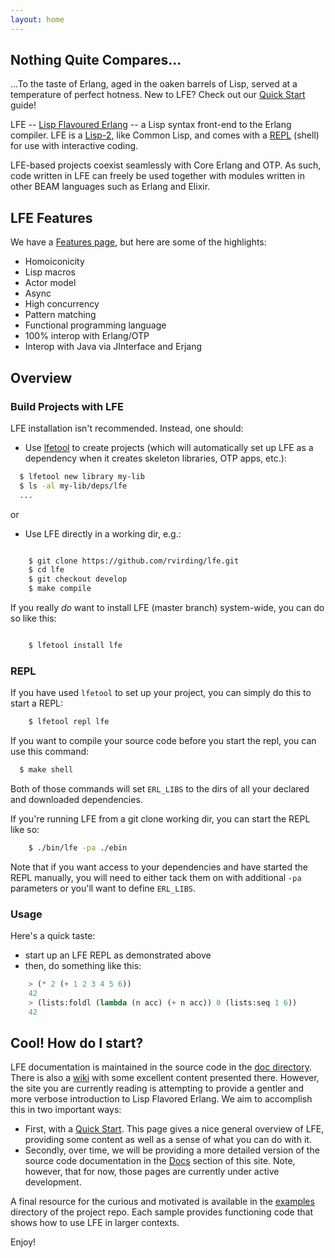 ```yaml
---
layout: home
---
```


## Nothing Quite Compares...

...To the taste of Erlang, aged in the oaken barrels of Lisp, served at a
temperature of perfect hotness. New to LFE? Check out our
<a href="/quick-start/1.html">Quick Start</a> guide!

LFE --
<a href="https://github.com/rvirding/lfe/">Lisp Flavoured Erlang</a>
-- a Lisp syntax front-end to the Erlang compiler. LFE is a
<a href="http://en.wikipedia.org/wiki/Lisp-1_vs._Lisp-2#The_function_namespace">Lisp-2</a>,
like Common Lisp, and comes with a
<a href="http://en.wikipedia.org/wiki/REPL">REPL</a> (shell) for use with
interactive coding.

LFE-based projects coexist seamlessly with Core Erlang and OTP. As such, code
written in LFE can freely be used together with modules written in other BEAM
languages such as Erlang and Elixir.


## LFE Features

We have a <a href="/features.html">Features page</a>, but here are some
of the highlights:

* Homoiconicity
* Lisp macros
* Actor model
* Async
* High concurrency
* Pattern matching
* Functional programming language
* 100% interop with Erlang/OTP
* Interop with Java via JInterface and Erjang


## Overview

### Build Projects with LFE

LFE installation isn't recommended. Instead, one should:

* Use <a href="https://github.com/lfe/lfetool">lfetool</a> to create projects
  (which will automatically set up LFE as a dependency when it creates skeleton
  libraries, OTP apps, etc.):

```bash
  $ lfetool new library my-lib
  $ ls -al my-lib/deps/lfe
  ...
```

or

* Use LFE directly in a working dir, e.g.:

```bash

    $ git clone https://github.com/rvirding/lfe.git
    $ cd lfe
    $ git checkout develop
    $ make compile
```

If you really *do* want to install LFE (master branch) system-wide, you can do
so like this:

```bash

    $ lfetool install lfe
```


### REPL

If you have used ``lfetool`` to set up your project, you can simply do this to
start a REPL:

```bash
    $ lfetool repl lfe
```

If you want to compile your source code before you start the repl, you can use
this command:

```bash
  $ make shell
```

Both of those commands will set ``ERL_LIBS`` to the dirs of all your declared
and downloaded dependencies.

If you're running LFE from a git clone working dir, you can start the REPL
like so:

```bash
    $ ./bin/lfe -pa ./ebin
```

Note that if you want access to your dependencies and have started the REPL
manually, you will need to either tack them on with additional ``-pa``
parameters or you'll want to define ``ERL_LIBS``.


### Usage

Here's a quick taste:

* start up an LFE REPL as demonstrated above
* then, do something like this:

```cl
    > (* 2 (+ 1 2 3 4 5 6))
    42
    > (lists:foldl (lambda (n acc) (+ n acc)) 0 (lists:seq 1 6))
    42
```


## Cool! How do I start?

LFE documentation is maintained in the source code in the
<a href="https://github.com/rvirding/lfe/tree/master/doc">doc directory</a>.
There is also a <a href="https://github.com/rvirding/lfe/wiki">wiki</a> with
some excellent content presented there.  However, the site you are currently
reading is attempting to provide a gentler and more verbose introduction to
Lisp Flavored Erlang. We aim to accomplish this in two important ways:

* First, with a <a href="/quick-start/1.html">Quick Start</a>. This page gives
  a nice general overview of LFE, providing some content as well as a sense of
  what you can do with it.
* Secondly, over time, we will be providing a more detailed version of the
  source code documentation in the <a href="/docs">Docs</a> section of this
  site. Note, however, that for now, those pages are currently under active
  development.

A final resource for the curious and motivated is available in the
<a href="https://github.com/rvirding/lfe/tree/master/examples">examples</a>
directory of the project repo. Each sample provides functioning code that
shows how to use LFE in larger contexts.

Enjoy!


